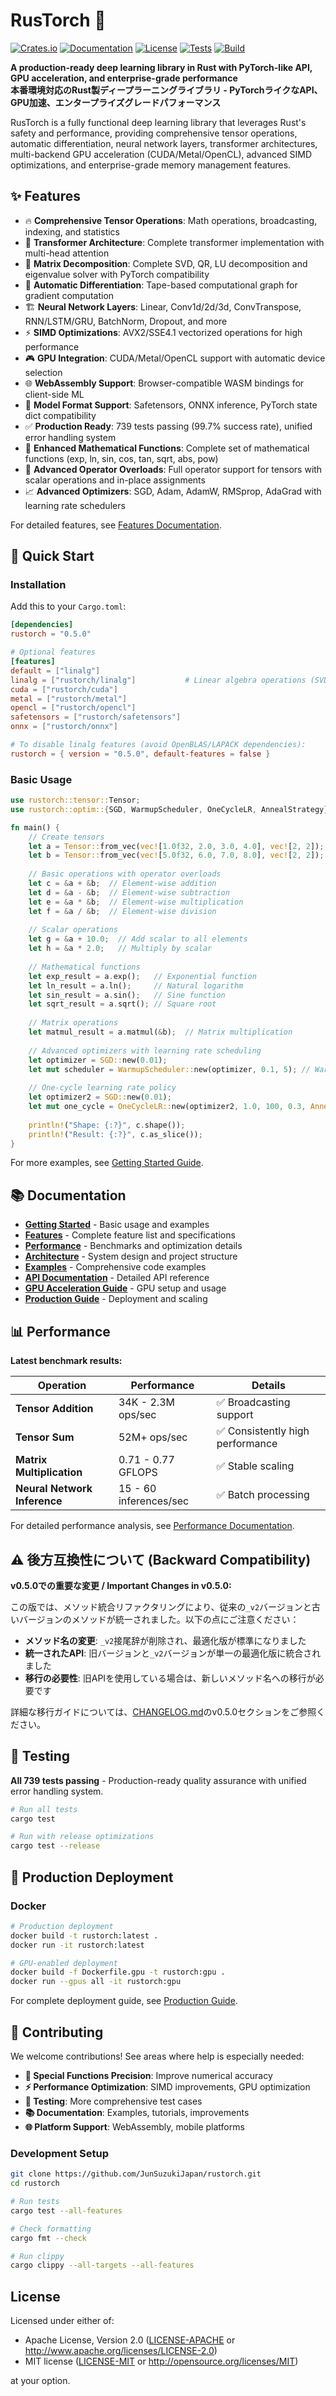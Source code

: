 # RusTorch 🚀

[![Crates.io](https://img.shields.io/crates/v/rustorch)](https://crates.io/crates/rustorch)
[![Documentation](https://docs.rs/rustorch/badge.svg)](https://docs.rs/rustorch)
[![License](https://img.shields.io/badge/license-MIT%2FApache--2.0-blue.svg)](https://github.com/JunSuzukiJapan/rustorch)
[![Tests](https://img.shields.io/badge/tests-739%20passing-brightgreen.svg)](#testing)
[![Build](https://img.shields.io/badge/build-passing-brightgreen.svg)](#testing)

**A production-ready deep learning library in Rust with PyTorch-like API, GPU acceleration, and enterprise-grade performance**  
**本番環境対応のRust製ディープラーニングライブラリ - PyTorchライクなAPI、GPU加速、エンタープライズグレードパフォーマンス**

RusTorch is a fully functional deep learning library that leverages Rust's safety and performance, providing comprehensive tensor operations, automatic differentiation, neural network layers, transformer architectures, multi-backend GPU acceleration (CUDA/Metal/OpenCL), advanced SIMD optimizations, and enterprise-grade memory management features.

## ✨ Features

- 🔥 **Comprehensive Tensor Operations**: Math operations, broadcasting, indexing, and statistics
- 🤖 **Transformer Architecture**: Complete transformer implementation with multi-head attention
- 🧮 **Matrix Decomposition**: Complete SVD, QR, LU decomposition and eigenvalue solver with PyTorch compatibility
- 🧠 **Automatic Differentiation**: Tape-based computational graph for gradient computation
- 🏗️ **Neural Network Layers**: Linear, Conv1d/2d/3d, ConvTranspose, RNN/LSTM/GRU, BatchNorm, Dropout, and more
- ⚡ **SIMD Optimizations**: AVX2/SSE4.1 vectorized operations for high performance
- 🎮 **GPU Integration**: CUDA/Metal/OpenCL support with automatic device selection
- 🌐 **WebAssembly Support**: Browser-compatible WASM bindings for client-side ML
- 📁 **Model Format Support**: Safetensors, ONNX inference, PyTorch state dict compatibility
- ✅ **Production Ready**: 739 tests passing (99.7% success rate), unified error handling system
- 📐 **Enhanced Mathematical Functions**: Complete set of mathematical functions (exp, ln, sin, cos, tan, sqrt, abs, pow)
- 🔧 **Advanced Operator Overloads**: Full operator support for tensors with scalar operations and in-place assignments
- 📈 **Advanced Optimizers**: SGD, Adam, AdamW, RMSprop, AdaGrad with learning rate schedulers

For detailed features, see [Features Documentation](docs/features.md).

## 🚀 Quick Start

### Installation

Add this to your `Cargo.toml`:

```toml
[dependencies]
rustorch = "0.5.0"

# Optional features
[features]
default = ["linalg"]
linalg = ["rustorch/linalg"]           # Linear algebra operations (SVD, QR, LU, eigenvalue)
cuda = ["rustorch/cuda"]
metal = ["rustorch/metal"] 
opencl = ["rustorch/opencl"]
safetensors = ["rustorch/safetensors"]
onnx = ["rustorch/onnx"]

# To disable linalg features (avoid OpenBLAS/LAPACK dependencies):
rustorch = { version = "0.5.0", default-features = false }
```

### Basic Usage

```rust
use rustorch::tensor::Tensor;
use rustorch::optim::{SGD, WarmupScheduler, OneCycleLR, AnnealStrategy};

fn main() {
    // Create tensors
    let a = Tensor::from_vec(vec![1.0f32, 2.0, 3.0, 4.0], vec![2, 2]);
    let b = Tensor::from_vec(vec![5.0f32, 6.0, 7.0, 8.0], vec![2, 2]);
    
    // Basic operations with operator overloads
    let c = &a + &b;  // Element-wise addition
    let d = &a - &b;  // Element-wise subtraction
    let e = &a * &b;  // Element-wise multiplication
    let f = &a / &b;  // Element-wise division
    
    // Scalar operations
    let g = &a + 10.0;  // Add scalar to all elements
    let h = &a * 2.0;   // Multiply by scalar
    
    // Mathematical functions
    let exp_result = a.exp();   // Exponential function
    let ln_result = a.ln();     // Natural logarithm
    let sin_result = a.sin();   // Sine function
    let sqrt_result = a.sqrt(); // Square root
    
    // Matrix operations
    let matmul_result = a.matmul(&b);  // Matrix multiplication
    
    // Advanced optimizers with learning rate scheduling
    let optimizer = SGD::new(0.01);
    let mut scheduler = WarmupScheduler::new(optimizer, 0.1, 5); // Warmup to 0.1 over 5 epochs
    
    // One-cycle learning rate policy
    let optimizer2 = SGD::new(0.01);
    let mut one_cycle = OneCycleLR::new(optimizer2, 1.0, 100, 0.3, AnnealStrategy::Cos);
    
    println!("Shape: {:?}", c.shape());
    println!("Result: {:?}", c.as_slice());
}
```

For more examples, see [Getting Started Guide](docs/getting-started.md).

## 📚 Documentation

- **[Getting Started](docs/getting-started.md)** - Basic usage and examples
- **[Features](docs/features.md)** - Complete feature list and specifications
- **[Performance](docs/performance.md)** - Benchmarks and optimization details
- **[Architecture](docs/architecture.md)** - System design and project structure
- **[Examples](docs/examples.md)** - Comprehensive code examples
- **[API Documentation](https://docs.rs/rustorch)** - Detailed API reference
- **[GPU Acceleration Guide](docs/GPU_ACCELERATION_GUIDE.md)** - GPU setup and usage
- **[Production Guide](docs/PRODUCTION_GUIDE.md)** - Deployment and scaling

## 📊 Performance

**Latest benchmark results:**

| Operation | Performance | Details |
|-----------|-------------|---------|
| **Tensor Addition** | 34K - 2.3M ops/sec | ✅ Broadcasting support |
| **Tensor Sum** | 52M+ ops/sec | ✅ Consistently high performance |
| **Matrix Multiplication** | 0.71 - 0.77 GFLOPS | ✅ Stable scaling |
| **Neural Network Inference** | 15 - 60 inferences/sec | ✅ Batch processing |

For detailed performance analysis, see [Performance Documentation](docs/performance.md).

## ⚠️ 後方互換性について (Backward Compatibility)

**v0.5.0での重要な変更 / Important Changes in v0.5.0:**

この版では、メソッド統合リファクタリングにより、従来の`_v2`バージョンと古いバージョンのメソッドが統一されました。以下の点にご注意ください：

- **メソッド名の変更**: `_v2`接尾辞が削除され、最適化版が標準になりました
- **統一されたAPI**: 旧バージョンと`_v2`バージョンが単一の最適化版に統合されました  
- **移行の必要性**: 旧APIを使用している場合は、新しいメソッド名への移行が必要です

詳細な移行ガイドについては、[CHANGELOG.md](CHANGELOG.md)のv0.5.0セクションをご参照ください。

## 🧪 Testing

**All 739 tests passing** - Production-ready quality assurance with unified error handling system.

```bash
# Run all tests
cargo test

# Run with release optimizations
cargo test --release
```

## 🚀 Production Deployment

### Docker
```bash
# Production deployment
docker build -t rustorch:latest .
docker run -it rustorch:latest

# GPU-enabled deployment
docker build -f Dockerfile.gpu -t rustorch:gpu .
docker run --gpus all -it rustorch:gpu
```

For complete deployment guide, see [Production Guide](docs/PRODUCTION_GUIDE.md).

## 🤝 Contributing

We welcome contributions! See areas where help is especially needed:

- **🎯 Special Functions Precision**: Improve numerical accuracy
- **⚡ Performance Optimization**: SIMD improvements, GPU optimization  
- **🧪 Testing**: More comprehensive test cases
- **📚 Documentation**: Examples, tutorials, improvements
- **🌐 Platform Support**: WebAssembly, mobile platforms

### Development Setup

```bash
git clone https://github.com/JunSuzukiJapan/rustorch.git
cd rustorch

# Run tests
cargo test --all-features

# Check formatting
cargo fmt --check

# Run clippy
cargo clippy --all-targets --all-features
```

## License

Licensed under either of:

 * Apache License, Version 2.0 ([LICENSE-APACHE](LICENSE-APACHE) or http://www.apache.org/licenses/LICENSE-2.0)
 * MIT license ([LICENSE-MIT](LICENSE-MIT) or http://opensource.org/licenses/MIT)

at your option.